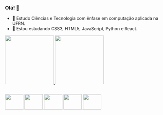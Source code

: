 ### Olá! 👋

- 🔭 Estudo Ciências e Tecnologia com ênfase em computação aplicada na UFRN.
- 🌱 Estou estudando CSS3, HTML5, JavaScript, Python e React.

<div>
  <a href = "https://github.com/Daniel-sena-dev">
  <img height="160em" src="https://github-readme-stats.vercel.app/api?username=Daniel-sena-dev&show_icons=true&theme=dark&include_all_commits=true&count_private=true"/>
  <img height="160em" src="https://github-readme-stats.vercel.app/api/top-langs/?username=Daniel-sena-dev&layout=compact&langs_count=7&theme=dark"/>
                           
</div>

  ##
  <div>
    <img height="50" width="60" src="https://cdn.jsdelivr.net/gh/devicons/devicon/icons/css3/css3-original.svg" />
    <img height="50" width="60" src="https://cdn.jsdelivr.net/gh/devicons/devicon/icons/html5/html5-original.svg" />
    <img height="50" width="60" src="https://cdn.jsdelivr.net/gh/devicons/devicon/icons/javascript/javascript-original.svg" />
    <img height="50" width="60" src="https://cdn.jsdelivr.net/gh/devicons/devicon/icons/python/python-original.svg" />
    <img height="50" width="60" src="https://cdn.jsdelivr.net/gh/devicons/devicon/icons/react/react-original.svg" />
  </div>        
          
